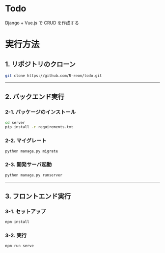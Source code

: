 # Todo
Django + Vue.js で CRUD を作成する

# 実行方法
## 1. リポジトリのクローン
```bash
git clone https://github.com/R-reon/todo.git
```
***
## 2. バックエンド実行
### 2-1. パッケージのインストール
```bash
cd server
pip install -r requirements.txt
```
### 2-2. マイグレート
```bash
python manage.py migrate
```
### 2-3. 開発サーバ起動
```bash
python manage.py runserver
```
***
## 3. フロントエンド実行

### 3-1. セットアップ
```bash
npm install
```
### 3-2. 実行
```basu
npm run serve
```
